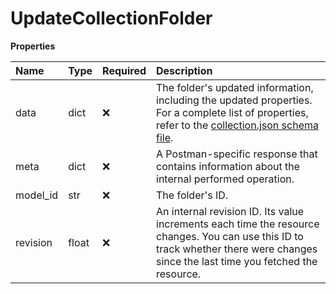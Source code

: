 # UpdateCollectionFolder

**Properties**

| Name     | Type  | Required | Description                                                                                                                                                                                                                    |
| :------- | :---- | :------- | :----------------------------------------------------------------------------------------------------------------------------------------------------------------------------------------------------------------------------- |
| data     | dict  | ❌       | The folder's updated information, including the updated properties. For a complete list of properties, refer to the [collection.json schema file](https://schema.postman.com/collection/json/v1.0.0/draft-07/collection.json). |
| meta     | dict  | ❌       | A Postman-specific response that contains information about the internal performed operation.                                                                                                                                  |
| model_id | str   | ❌       | The folder's ID.                                                                                                                                                                                                               |
| revision | float | ❌       | An internal revision ID. Its value increments each time the resource changes. You can use this ID to track whether there were changes since the last time you fetched the resource.                                            |

<!-- This file was generated by liblab | https://liblab.com/ -->
